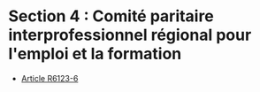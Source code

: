 # Section 4 : Comité paritaire interprofessionnel régional pour l'emploi et la formation

* [Article R6123-6](./LEGIARTI000029690966.md)

